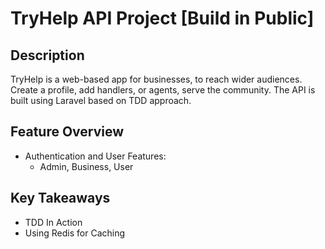 # TryHelp API Project [Build in Public]

## Description
TryHelp is a web-based app for businesses, to reach wider audiences. Create a profile, add handlers, or agents, serve the community. The API is built using Laravel based on TDD approach.
<!-- GreenBud Marketplace is a comprehensive e-commerce platform that focuses on environmentally friendly and sustainable products. The platform will consist of three main components: an API, a frontend for the customer app, and a frontend for the admin area. The API will be built using Laravel, while the frontends will be developed using Next.js. -->

## Feature Overview
- Authentication and User Features:
    - Admin, Business, User
<!-- User authentication and authorization for customer and admin access. -->
<!-- - Product management, including CRUD operations for products, categories, and inventory. -->
<!-- - Order management, including order placement, tracking, and status updates. -->
<!-- - Integration with payment gateways for secure and seamless transactions. -->
<!-- - APIs for user profile management, order history, and personalized recommendations. -->
<!-- - Integration with social media platforms for sharing and engagement. -->
<!-- - Reporting and analytics for sales, customer insights, and popular products. -->
<!-- - many more.... -->


## Key Takeaways
- TDD In Action
- Using Redis for Caching